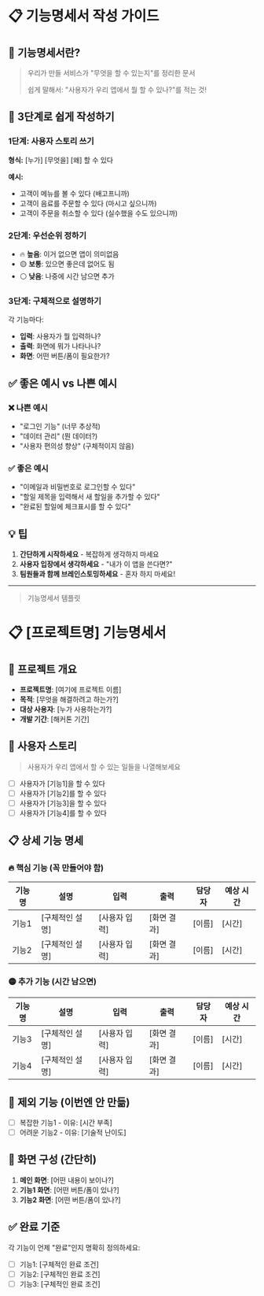 # 📋 기능명세서 작성 가이드

## 🎯 기능명세서란?
> 우리가 만들 서비스가 "무엇을 할 수 있는지"를 정리한 문서
> 
> 쉽게 말해서: "사용자가 우리 앱에서 뭘 할 수 있나?"를 적는 것!

## 📝 3단계로 쉽게 작성하기

### 1단계: 사용자 스토리 쓰기
**형식:** [누가] [무엇을] [왜] 할 수 있다

**예시:**
- 고객이 메뉴를 볼 수 있다 (배고프니까)
- 고객이 음료를 주문할 수 있다 (마시고 싶으니까)
- 고객이 주문을 취소할 수 있다 (실수했을 수도 있으니까)

### 2단계: 우선순위 정하기
- 🔥 **높음**: 이거 없으면 앱이 의미없음
- 🟡 **보통**: 있으면 좋은데 없어도 됨
- ⚪ **낮음**: 나중에 시간 남으면 추가

### 3단계: 구체적으로 설명하기
각 기능마다:
- **입력**: 사용자가 뭘 입력하나?
- **출력**: 화면에 뭐가 나타나나?
- **화면**: 어떤 버튼/폼이 필요한가?

## ✅ 좋은 예시 vs 나쁜 예시

### ❌ 나쁜 예시
- "로그인 기능" (너무 추상적)
- "데이터 관리" (뭔 데이터?)
- "사용자 편의성 향상" (구체적이지 않음)

### ✅ 좋은 예시
- "이메일과 비밀번호로 로그인할 수 있다"
- "할일 제목을 입력해서 새 할일을 추가할 수 있다"
- "완료된 할일에 체크표시를 할 수 있다"

## 💡 팁
1. **간단하게 시작하세요** - 복잡하게 생각하지 마세요
2. **사용자 입장에서 생각하세요** - "내가 이 앱을 쓴다면?"
3. **팀원들과 함께 브레인스토밍하세요** - 혼자 하지 마세요!

*** 

> 기능명세서 템플릿

# 📋 [프로젝트명] 기능명세서

## 🎯 프로젝트 개요
- **프로젝트명**: [여기에 프로젝트 이름]
- **목적**: [무엇을 해결하려고 하는가?]
- **대상 사용자**: [누가 사용하는가?]
- **개발 기간**: [해커톤 기간]

## 👤 사용자 스토리
> 사용자가 우리 앱에서 할 수 있는 일들을 나열해보세요

- [ ] 사용자가 [기능1]을 할 수 있다
- [ ] 사용자가 [기능2]를 할 수 있다  
- [ ] 사용자가 [기능3]을 할 수 있다
- [ ] 사용자가 [기능4]를 할 수 있다

## 📋 상세 기능 명세

### 🔥 핵심 기능 (꼭 만들어야 함)

| 기능명 | 설명 | 입력 | 출력 | 담당자 | 예상 시간 |
|--------|------|------|------|--------|----------|
| 기능1 | [구체적인 설명] | [사용자 입력] | [화면 결과] | [이름] | [시간] |
| 기능2 | [구체적인 설명] | [사용자 입력] | [화면 결과] | [이름] | [시간] |

### 🟡 추가 기능 (시간 남으면)

| 기능명 | 설명 | 입력 | 출력 | 담당자 | 예상 시간 |
|--------|------|------|------|--------|----------|
| 기능3 | [구체적인 설명] | [사용자 입력] | [화면 결과] | [이름] | [시간] |
| 기능4 | [구체적인 설명] | [사용자 입력] | [화면 결과] | [이름] | [시간] |

## 🚫 제외 기능 (이번엔 안 만듦)
- [ ] 복잡한 기능1 - 이유: [시간 부족]
- [ ] 어려운 기능2 - 이유: [기술적 난이도]

## 📱 화면 구성 (간단히)
1. **메인 화면**: [어떤 내용이 보이나?]
2. **기능1 화면**: [어떤 버튼/폼이 있나?]
3. **기능2 화면**: [어떤 버튼/폼이 있나?]

## ✅ 완료 기준
각 기능이 언제 "완료"인지 명확히 정의하세요:
- [ ] 기능1: [구체적인 완료 조건]
- [ ] 기능2: [구체적인 완료 조건]
- [ ] 기능3: [구체적인 완료 조건]
